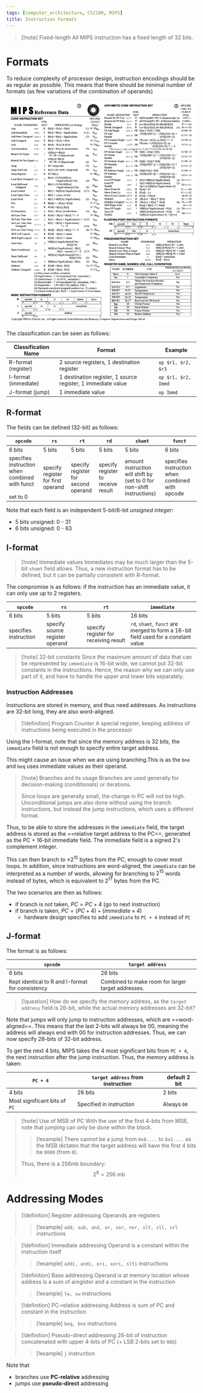 ```yaml
---
tags: [computer_architecture, CS2100, MIPS]
title: Instruction Formats
---
```

> [!note] Fixed-length
> All MIPS instruction has a fixed length of 32 bits.
# Formats

To reduce complexity of processor design, instruction encodings should be as regular as possible. This means that there should be minimal number of formats (as few variations of the combination of operands)

![](media/Pasted%20image%2020240909230746.png)

The classification can be seen as follows:

| Classification Name  | Format                                                       | Example             |
| -------------------- | ------------------------------------------------------------ | ------------------- |
| R-format (register)  | 2 source registers, 1 destination register                   | `op $r1, $r2, $r3`  |
| I-format (immediate) | 1 destination register, 1 source register, 1 immediate value | `op $r1, $r2, Immd` |
| J-format (jump)      | 1 immediate value                                            | `op Immd`           |
## R-format

The fields can be defined (32-bit) as follows:

| `opcode`                                                           | `rs`                                 | `rt`                                  | `rd`                                 | `shamt`                                                                    | `funct`                                           |
| ---------------------------------------------------------------- | ---------------------------------- | ----------------------------------- | ---------------------------------- | ------------------------------------------------------------------------ | ----------------------------------------------- |
| 6 bits                                                           | 5 bits                             | 5 bits                              | 5 bits                             | 5 bits                                                                   | 6 bits                                          |
| specifies instruction when combined with funct<br><br>set to $0$ | specify register for first operand | specify register for second operand | specify register to receive result | amount instruction will shift by (set to $0$ for non-shift instructions) | specifies instruction when combined with opcode |
Note that each field is an independent 5-bit/6-bit _unsigned integer_:
- 5 bits unsigned: 0 - 31
- 6 bits unsigned: 0 - 63

## I-format

> [!note] Immediate values
> Immediates may be much larger than the 5-bit `shamt` field allows. Thus, a new instruction format has to be defined, but it can be partially consistent with R-format.

The compromise is as follows: if the instruction has an immediate value, it can only use up to 2 registers.

| `opcode`                | `rs`                              | `rt`                                    | `immediate`                                                                          |
| --------------------- | ------------------------------- | ------------------------------------- | ---------------------------------------------------------------------------------- |
| 6 bits                | 5 bits                          | 5 bits                                | 16 bits                                                                            |
| specifies instruction | specify source register operand | specify register for receiving result | `rd`, `shamt`, `funct` are merged to form a 16-bit field used for a constant value |
> [!note] 32-bit constants
> Since the maximum amount of data that can be represented by `immediate` is 16-bit wide, we cannot put 32-bit constants in the instructions. Hence, the reason why we can only use part of it, and have to handle the upper and lower bits separately.

### Instruction Addresses

Instructions are stored in memory, and thus need addresses. As instructions are 32-bit long, they are also word-aligned.

> [!definition] Program Counter
> A special register, keeping address of instructions being executed in the processor

Using the I-format,  note that since the memory address is 32 bits, the `immediate` field is not enough to specify entire target address.

This might cause an issue when we are using branching.This is as the `bne` and `beq` uses immediate values as their operand.

> [!note] Branches and its usage
> Branches are used generally for decision-making (conditionals) or iterations. 
> 
> Since loops are generally small,  the change in PC will not be high.
> Unconditional jumps are also done without using the branch instructions, but instead the jump instructions, which uses a different format.

Thus, to be able to store the addresses in the `immediate` field, the target address is stored as the ==relative target address to the PC==, generated as the PC + 16-bit immediate field. The immediate field is a signed 2's complement integer.

This can then branch to $\pm 2^{15}$  bytes from the PC, enough to cover most loops.
In addition, since instructions are word-aligned, the `immediate` can be interpreted as a number of words, allowing for branching to $2^{15}$ words instead of bytes, which is equivalent to $2^{17}$ bytes from the PC.

The two scenarios are then as follows:
- if branch is not taken, $PC = PC + 4$ (go to next instruction)
- if branch is taken, $PC = (PC+4) + (immediate \times 4)$
	- hardware design specifies to add `immediate` to `PC + 4` instead of `PC`

## J-format

The format is as follows:

| `opcode`                                           | `target address`                                     |
| ------------------------------------------------ | -------------------------------------------------- |
| 6 bits                                           | 26 bits                                            |
| Kept identical to R and I-format for consistency | Combined to make room for larger target addresses. |
> [!question] How do we specify the memory address, as the `target address` field is 26-bit, while the actual memory addresses are 32-bit?

Note that jumps will only jump to instruction addresses, which are ==word-aligned==. This means that the last 2-bits will always be 00, meaning the address will always end with 00 for instruction addresses. Thus, we can now specify 28-bits of 32-bit address.

To get the next 4 bits, MIPS takes the 4 most significant bits from `PC + 4`, the next instruction after the jump instruction. Thus, the memory address is taken:

| `PC + 4`                      | `target address` from instruction | default 2 bit |
| ----------------------------- | --------------------------------- | ------------- |
| 4 bits                        | 26 bits                           | 2 bits        |
| Most significant bits of `PC` | Specified in instruction          | Always `00`   |
> [!note] Use of MSB of PC
> With the use of the first 4-bits from MSB, note that jumping can only be done within the block.
> 
> > [!example]
> > There cannot be a jump from `0x0....` to `0x1....` as the MSB dictates that the target address will have the first 4 bits be `0000` (from `0`).
> 
> Thus, there is a $256$mb boundary:
> $$
> 2^{8} = 256 \text{ mb} 
> $$

# Addressing Modes

> [!definition] Register addressing
> Operands are registers
> > [!example] `add, sub, and, or, xor, nor, slt, sll, srl` instructions

> [!definition] Immediate addressing
> Operand is a constant within the instruction itself
> > [!example] `addi, andi, ori, xori, slti` instructions

> [!definition] Base addressing
> Operand is at memory location whose address is a sum of aregister and a constant in the instruction
> > [!example] `lw, sw` instructions
  
> [!definition] PC-relative addressing
> Address is sum of PC and constant in the instruction
> > [!example] `beq, bne` instructions

> [!definition] Pseudo-direct addressing
> 26-bit of instruction concatenated with upper 4-bits of PC (+ LSB 2-bits set to `00b`)
> 
> > [!example] `j` instruction

Note that
- branches use **PC-relative** addressing
- jumps use **pseudo-direct** addressing